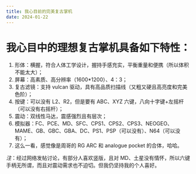 ```yaml
---
title: 我心目前的完美复古掌机
date: 2024-01-22
---
```


# 我心目中的理想复古掌机具备如下特性：

1. 形体：横握，符合人体工学设计，握持手感充实，平衡重量和便携（所以体积不能太大）；
2. 屏幕：高素质、高分辨率（1600*1200）、4：3；
3. 复古滤镜：支持 vulcan 驱动，具有高品质扫描线（又粗又硬且高亮度和完美色阶）；
4. 按键：可以没有 L2、R2，但是要有 ABC、XYZ 六键，八向十字键+左摇杆（可以没有右摇杆）；
5. 震动：双线性马达，震感强烈且有层次；
6. 模拟器：FC、PCE、MD、SFC、CPS1、CPS2、CPS3、NEOGEO、MAME、GB、GBC、GBA、DC、PS1、PSP（可以没有）、N64（可以没有）；
7. 这么一看，感觉像是周哥的 RG ARC 和 analogue pocket 的合体，哈哈。

*注*：经过网络发帖讨论，有部分人喜欢竖版，且对 MD、土星没有情怀，所以六键手柄无所谓，而且对震动需求也不迫切。但我仍坚持我的个人喜好。